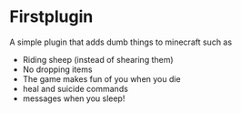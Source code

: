 # Firstplugin
A simple plugin that adds dumb things to minecraft such as 
- Riding sheep (instead of shearing them)
- No dropping items
- The game makes fun of you when you die
- heal and suicide commands
- messages when you sleep!
